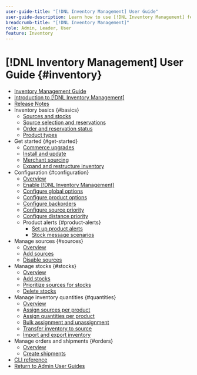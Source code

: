 ```yaml
---
user-guide-title: "[!DNL Inventory Management] User Guide"
user-guide-description: Learn how to use [!DNL Inventory Management] features to maintain quantities for sales and handle shipments to complete [!DNL Commerce] orders.
breadcrumb-title: "[!DNL Inventory Management]"
role: Admin, Leader, User
feature: Inventory
---
```


# [!DNL Inventory Management] User Guide {#inventory}

- [Inventory Management Guide](guide-overview.md)
- [Introduction to [!DNL Inventory Management]](introduction.md)
- [Release Notes](release-notes.md)
- Inventory basics {#basics}
  - [Sources and stocks](sources-stocks.md)
  - [Source selection and reservations](selection-reservations.md)
  - [Order and reservation status](order-status.md)
  - [Product types](product-types.md)
- Get started {#get-started}
  - [Commerce upgrades](migrate.md)
  - [Install and update](install-update.md)
  - [Merchant sourcing](merchant-sourcing.md)
  - [Expand and restructure inventory](expand-restructure.md)
- Configuration {#configuration}
  - [Overview](configuration.md)
  - [Enable [!DNL Inventory Management]](enable.md)
  - [Configure global options](global-options.md)
  - [Configure product options](product-options.md)
  - [Configure backorders](backorders.md)
  - [Configure source priority](source-priority-algorithm.md)
  - [Configure distance priority](distance-priority-algorithm.md)
  - Product alerts {#product-alerts}
    - [Set up product alerts](alert-setup.md)
    - [Stock message scenarios](stock-messages.md)
- Manage sources {#sources}
  - [Overview](sources-manage.md)
  - [Add sources](sources-add.md)
  - [Disable sources](sources-disable.md)
- Manage stocks {#stocks}
  - [Overview](stocks-manage.md)
  - [Add stocks](stocks-add.md)
  - [Prioritize sources for stocks](stocks-prioritize-sources.md)
  - [Delete stocks](stocks-delete.md)
- Manage inventory quantities {#quantities}
  - [Overview](quantities-manage.md)
  - [Assign sources per product](sources-assign-per-product.md)
  - [Assign quantities per product](quantities-assign-per-product.md)
  - [Bulk assignment and unassignment](bulk-assignment.md)
  - [Transfer inventory to source](inventory-transfer.md)
  - [Import and export inventory](inventory-import-export.md)
- Manage orders and shipments {#orders}
  - [Overview](shipments.md)
  - [Create shipments](shipments-create.md)
- [CLI reference](cli.md)
- [Return to Admin User Guides](https://experienceleague.adobe.com/en/docs/commerce-admin/user-guides/home)


